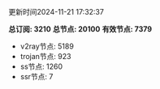 更新时间2024-11-21 17:32:37

**总订阅: 3210**
**总节点: 20100**
**有效节点: 7379**
- v2ray节点: 5189
- trojan节点: 923
- ss节点: 1260
- ssr节点: 7

